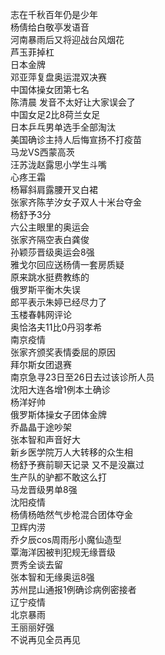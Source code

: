 志在千秋百年仍是少年  
杨倩给白敬亭发语音  
河南暴雨后又将迎战台风烟花  
芦玉菲掉杠  
日本金牌  
邓亚萍复盘奥运混双决赛  
中国体操女团第七名  
陈清晨 发音不太好让大家误会了  
中国女足2比8荷兰女足  
日本乒乓男单选手全部淘汰  
美国确诊主持人后悔宣扬不打疫苗  
马龙VS西蒙高茨  
汪苏泷赵露思小学生斗嘴  
心疼王霜  
杨幂斜肩露腰开叉白裙  
张家齐陈芋汐女子双人十米台夺金  
杨舒予3分  
六公主眼里的奥运会  
张家齐隔空表白龚俊  
孙颖莎晋级奥运会8强  
雅戈尔回应送杨倩一套房质疑  
原来跳水挺费教练的  
俄罗斯平衡木失误  
郎平表示朱婷已经尽力了  
玉楼春韩网评论  
奥恰洛夫11比0丹羽孝希  
南京疫情  
张家齐颁奖表情委屈的原因  
拜尔斯女团退赛  
南京急寻23日至26日去过该诊所人员  
沈阳大连各增1例本土确诊  
杨洋好帅  
俄罗斯体操女子团体金牌  
乔晶晶于途吵架  
张本智和声音好大  
新乡医学院万人大转移的众生相  
杨舒予赛前聊天记录 又不是没赢过  
生产队的驴都不敢这么打  
马龙晋级男单8强  
沈阳疫情  
杨倩杨皓然气步枪混合团体夺金  
卫辉内涝  
乔夕辰cos周雨彤小魔仙造型  
覃海洋因被判犯规无缘晋级  
贾秀全谈去留  
张本智和无缘奥运8强  
苏州昆山通报1例确诊病例密接者  
辽宁疫情  
北京暴雨  
王丽丽好强  
不说再见全员再见  
